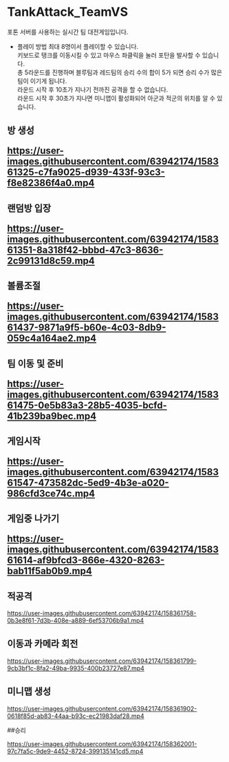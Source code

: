 # TankAttack_TeamVS
포톤 서버를 사용하는 실시간 팀 대전게임입니다.

- 플레이 방법
최대 8명이서 플레이할 수 있습니다.  
키보드로 탱크를 이동시킬 수 있고 마우스 좌클릭을 눌러 포탄을 발사할 수 있습니다.  
총 5라운드를 진행하며 블루팀과 레드팀의 승리 수의 합이 5가 되면 승리 수가 많은 팀이 이기게 됩니다.  
라운드 시작 후 10초가 지나기 전까진 공격을 할 수 없습니다.  
라운드 시작 후 30초가 지나면 미니맵이 활성화되어 아군과 적군의 위치를 알 수 있습니다.  

<h2>방 생성</h>  

https://user-images.githubusercontent.com/63942174/158361325-c7fa9025-d939-433f-93c3-f8e82386f4a0.mp4

<h2>랜덤방 입장  

https://user-images.githubusercontent.com/63942174/158361351-8a318f42-bbbd-47c3-8636-2c99131d8c59.mp4



<h2>볼륨조절  

https://user-images.githubusercontent.com/63942174/158361437-9871a9f5-b60e-4c03-8db9-059c4a164ae2.mp4


<h2>팀 이동 및 준비  

https://user-images.githubusercontent.com/63942174/158361475-0e5b83a3-28b5-4035-bcfd-41b239ba9bec.mp4


<h2>게임시작  

https://user-images.githubusercontent.com/63942174/158361547-473582dc-5ed9-4b3e-a020-986cfd3ce74c.mp4


<h2>게임중 나가기  

https://user-images.githubusercontent.com/63942174/158361614-af9bfcd3-866e-4320-8263-bab11f5ab0b9.mp4


## 적공격  

https://user-images.githubusercontent.com/63942174/158361758-0b3e8f61-7d3b-408e-a889-6ef53706b9a1.mp4


## 이동과 카메라 회전  

https://user-images.githubusercontent.com/63942174/158361799-9cb3bf1c-8fa2-49ba-9935-400b23727e87.mp4


## 미니맵 생성  

https://user-images.githubusercontent.com/63942174/158361902-0618f85d-ab83-44aa-b93c-ec21983daf28.mp4


##승리  

https://user-images.githubusercontent.com/63942174/158362001-97c7fa5c-9de9-4452-8724-399135141cd5.mp4

